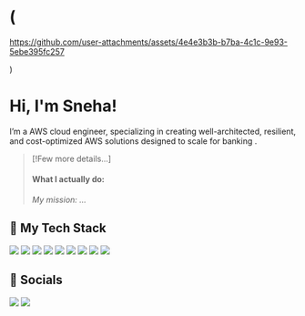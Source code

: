 # (

https://github.com/user-attachments/assets/4e4e3b3b-b7ba-4c1c-9e93-5ebe395fc257

)

# Hi, I'm Sneha!

I’m a AWS cloud engineer, specializing in creating well-architected, resilient, and cost-optimized AWS solutions designed to scale for banking .

> [!Few more details...]
>
>
> #### What I actually do:
>
>
> *My mission: ...*



## 🥞 My Tech Stack

![](https://img.shields.io/badge/mac%20os-000000?style=for-the-badge&logo=apple&logoColor=white)
![](https://img.shields.io/badge/Linux-FCC624?style=for-the-badge&logo=linux&logoColor=black)
![](https://img.shields.io/badge/VSCode-0078D4?style=for-the-badge&logo=visual%20studio%20code&logoColor=white)
![](https://img.shields.io/badge/Python-FFD43B?style=for-the-badge&logo=python&logoColor=blue)
![](https://img.shields.io/badge/GIT-E44C30?style=for-the-badge&logo=git&logoColor=white)
![](https://img.shields.io/badge/GitHub_Actions-2088FF?style=for-the-badge&logo=github-actions&logoColor=white)
![](https://img.shields.io/badge/Terraform-7B42BC?style=for-the-badge&logo=terraform&logoColor=white)
![](https://img.shields.io/badge/AWS_CDK-288D46?style=for-the-badge&logo=amazonaws&logoColor=white)
![](https://img.shields.io/badge/Amazon_AWS-FF9900?style=for-the-badge&logo=amazonaws&logoColor=white)



## 👾 Socials

[![](https://img.shields.io/badge/LinkedIn-0077B5?style=for-the-badge&logo=linkedin&logoColor=white)](https://www.linkedin.com/in/thesnehathing)
[![](https://img.shields.io/badge/X-000000?style=for-the-badge&logo=x&logoColor=white)](https://twitter.com/)
[![]()](https://github.com/thesnehathing)
